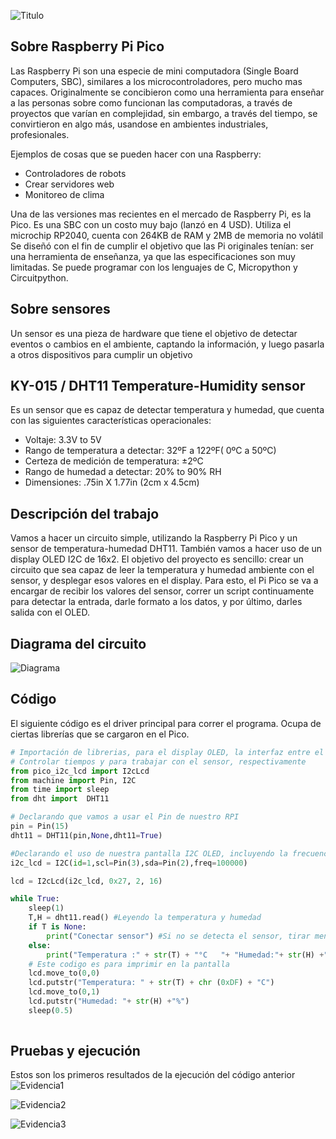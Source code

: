 ![Titulo](cooltext399015526829374.png)


## Sobre Raspberry Pi Pico

Las Raspberry Pi son una especie de mini computadora (Single Board Computers, SBC), similares a los microcontroladores, pero mucho mas capaces. 
Originalmente se concibieron como una herramienta para enseñar a las personas sobre como funcionan las computadoras, a través de proyectos que varían en complejidad, sin embargo, a través del tiempo, se convirtieron en algo más, usandose en ambientes industriales, profesionales.

Ejemplos de cosas que se pueden hacer con una Raspberry:
- Controladores de robots
- Crear servidores web
- Monitoreo de clima

Una de las versiones mas recientes en el mercado de Raspberry Pi, es la Pico.
Es una SBC con un costo muy bajo (lanzó en 4 USD). Utiliza el microchip RP2040, cuenta con 264KB de RAM y 2MB de memoria no volátil
Se diseñó con el fin de cumplir el objetivo que las Pi originales tenían: ser una herramienta de enseñanza, ya que las especificaciones son muy limitadas. Se puede programar con los lenguajes de C, Micropython y Circuitpython.

## Sobre sensores

Un sensor es una pieza de hardware que tiene el objetivo de detectar eventos o cambios en el ambiente, captando la información, y luego pasarla a otros dispositivos para cumplir un objetivo

## KY-015 / DHT11 Temperature-Humidity sensor

Es un sensor que es capaz de detectar temperatura y humedad, que cuenta con las siguientes características operacionales:
- Voltaje: 3.3V to 5V
- Rango de temperatura a detectar: 32ºF a 122ºF( 0ºC a 50ºC)
- Certeza de medición de temperatura: ±2ºC
- Rango de humedad a detectar: 20% to 90% RH
- Dimensiones: .75in X 1.77in (2cm x 4.5cm)


## Descripción del trabajo
Vamos a hacer un circuito simple, utilizando la Raspberry Pi Pico y un sensor de temperatura-humedad DHT11. También vamos a hacer uso de un display OLED I2C de 16x2.
El objetivo del proyecto es sencillo: crear un circuito que sea capaz de leer la temperatura y humedad ambiente con el sensor, y desplegar esos valores en el display. Para esto, el Pi Pico se va a encargar de recibir los valores del sensor, correr un script continuamente para detectar la entrada, darle formato a los datos, y por último, darles salida con el OLED.

## Diagrama del circuito
![Diagrama](PROY.PNG)

## Código
El siguiente código es el driver principal para correr el programa. Ocupa de ciertas librerías que se cargaron en el Pico.
```python
# Importación de librerias, para el display OLED, la interfaz entre el I2C y Pi Pico,
# Controlar tiempos y para trabajar con el sensor, respectivamente
from pico_i2c_lcd import I2cLcd
from machine import Pin, I2C
from time import sleep
from dht import  DHT11

# Declarando que vamos a usar el Pin de nuestro RPI
pin = Pin(15)
dht11 = DHT11(pin,None,dht11=True)

#Declarando el uso de nuestra pantalla I2C OLED, incluyendo la frecuencia en bauds, y los Pins
i2c_lcd = I2C(id=1,scl=Pin(3),sda=Pin(2),freq=100000)

lcd = I2cLcd(i2c_lcd, 0x27, 2, 16)

while True:
    sleep(1)
    T,H = dht11.read() #Leyendo la temperatura y humedad
    if T is None:
        print("Conectar sensor") #Si no se detecta el sensor, tirar mensaje
    else:
        print("Temperatura :" + str(T) + "°C   "+ "Humedad:"+ str(H) +"%")
    # Este codigo es para imprimir en la pantalla
    lcd.move_to(0,0)
    lcd.putstr("Temperatura: " + str(T) + chr (0xDF) + "C")
    lcd.move_to(0,1)
    lcd.putstr("Humedad: "+ str(H) +"%")
    sleep(0.5)     
    
```

## Pruebas y ejecución
Estos son los primeros resultados de la ejecución del código anterior
![Evidencia1](E1.jpg)

![Evidencia2](E2.jpg)

![Evidencia3](E3.jpg)
